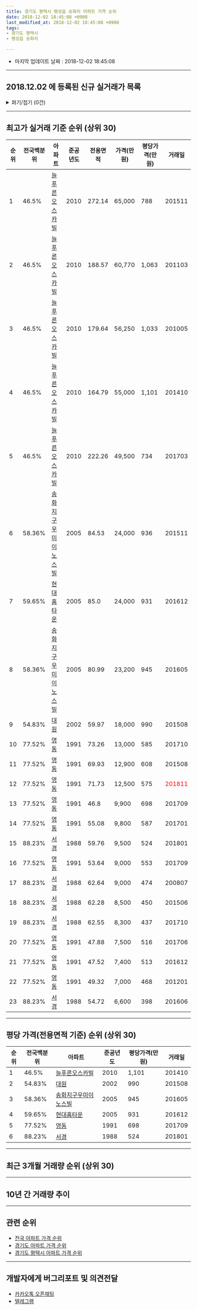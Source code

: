 ```yaml
---
title: 경기도 평택시 팽성읍 송화리 아파트 가격 순위
date: 2018-12-02 18:45:08 +0900
last_modified_at: 2018-12-02 18:45:08 +0900
tags:
- 경기도 평택시
- 팽성읍 송화리

---
```


* 마지막 업데이트 날짜 : 2018-12-02 18:45:08

---

## 2018.12.02 에 등록된 신규 실거래가 목록

<details>
<summary>펴기/접기 (0건)</summary>
<div markdown="1">

|아파트|전국백분위|준공년도|전용면적|가격(만원)|평당가격(만원)|거래일|
|---|---|---|---|---|---|---|
|없음|||||||


</div>
</details>

---

## 최고가 실거래 기준 순위 (상위 30)


|순위|전국백분위|아파트|준공년도|전용면적|가격(만원)|평당가격(만원)|거래일|
|---|---|---|---|---|---|---|---|
|1|46.5%|[늘푸른오스카빌](https://search.naver.com/search.naver?query=%EA%B2%BD%EA%B8%B0%EB%8F%84+%ED%8F%89%ED%83%9D%EC%8B%9C+%ED%8C%BD%EC%84%B1%EC%9D%8D+%EC%86%A1%ED%99%94%EB%A6%AC+%EB%8A%98%ED%91%B8%EB%A5%B8%EC%98%A4%EC%8A%A4%EC%B9%B4%EB%B9%8C)|2010|272.14|65,000|788|201511|
|2|46.5%|[늘푸른오스카빌](https://search.naver.com/search.naver?query=%EA%B2%BD%EA%B8%B0%EB%8F%84+%ED%8F%89%ED%83%9D%EC%8B%9C+%ED%8C%BD%EC%84%B1%EC%9D%8D+%EC%86%A1%ED%99%94%EB%A6%AC+%EB%8A%98%ED%91%B8%EB%A5%B8%EC%98%A4%EC%8A%A4%EC%B9%B4%EB%B9%8C)|2010|188.57|60,770|1,063|201103|
|3|46.5%|[늘푸른오스카빌](https://search.naver.com/search.naver?query=%EA%B2%BD%EA%B8%B0%EB%8F%84+%ED%8F%89%ED%83%9D%EC%8B%9C+%ED%8C%BD%EC%84%B1%EC%9D%8D+%EC%86%A1%ED%99%94%EB%A6%AC+%EB%8A%98%ED%91%B8%EB%A5%B8%EC%98%A4%EC%8A%A4%EC%B9%B4%EB%B9%8C)|2010|179.64|56,250|1,033|201005|
|4|46.5%|[늘푸른오스카빌](https://search.naver.com/search.naver?query=%EA%B2%BD%EA%B8%B0%EB%8F%84+%ED%8F%89%ED%83%9D%EC%8B%9C+%ED%8C%BD%EC%84%B1%EC%9D%8D+%EC%86%A1%ED%99%94%EB%A6%AC+%EB%8A%98%ED%91%B8%EB%A5%B8%EC%98%A4%EC%8A%A4%EC%B9%B4%EB%B9%8C)|2010|164.79|55,000|1,101|201410|
|5|46.5%|[늘푸른오스카빌](https://search.naver.com/search.naver?query=%EA%B2%BD%EA%B8%B0%EB%8F%84+%ED%8F%89%ED%83%9D%EC%8B%9C+%ED%8C%BD%EC%84%B1%EC%9D%8D+%EC%86%A1%ED%99%94%EB%A6%AC+%EB%8A%98%ED%91%B8%EB%A5%B8%EC%98%A4%EC%8A%A4%EC%B9%B4%EB%B9%8C)|2010|222.26|49,500|734|201703|
|6|58.36%|[송화지구우미이노스빌](https://search.naver.com/search.naver?query=%EA%B2%BD%EA%B8%B0%EB%8F%84+%ED%8F%89%ED%83%9D%EC%8B%9C+%ED%8C%BD%EC%84%B1%EC%9D%8D+%EC%86%A1%ED%99%94%EB%A6%AC+%EC%86%A1%ED%99%94%EC%A7%80%EA%B5%AC%EC%9A%B0%EB%AF%B8%EC%9D%B4%EB%85%B8%EC%8A%A4%EB%B9%8C)|2005|84.53|24,000|936|201511|
|7|59.65%|[현대홈타운](https://search.naver.com/search.naver?query=%EA%B2%BD%EA%B8%B0%EB%8F%84+%ED%8F%89%ED%83%9D%EC%8B%9C+%ED%8C%BD%EC%84%B1%EC%9D%8D+%EC%86%A1%ED%99%94%EB%A6%AC+%ED%98%84%EB%8C%80%ED%99%88%ED%83%80%EC%9A%B4)|2005|85.0|24,000|931|201612|
|8|58.36%|[송화지구우미이노스빌](https://search.naver.com/search.naver?query=%EA%B2%BD%EA%B8%B0%EB%8F%84+%ED%8F%89%ED%83%9D%EC%8B%9C+%ED%8C%BD%EC%84%B1%EC%9D%8D+%EC%86%A1%ED%99%94%EB%A6%AC+%EC%86%A1%ED%99%94%EC%A7%80%EA%B5%AC%EC%9A%B0%EB%AF%B8%EC%9D%B4%EB%85%B8%EC%8A%A4%EB%B9%8C)|2005|80.99|23,200|945|201605|
|9|54.83%|[대원](https://search.naver.com/search.naver?query=%EA%B2%BD%EA%B8%B0%EB%8F%84+%ED%8F%89%ED%83%9D%EC%8B%9C+%ED%8C%BD%EC%84%B1%EC%9D%8D+%EC%86%A1%ED%99%94%EB%A6%AC+%EB%8C%80%EC%9B%90)|2002|59.97|18,000|990|201508|
|10|77.52%|[영동](https://search.naver.com/search.naver?query=%EA%B2%BD%EA%B8%B0%EB%8F%84+%ED%8F%89%ED%83%9D%EC%8B%9C+%ED%8C%BD%EC%84%B1%EC%9D%8D+%EC%86%A1%ED%99%94%EB%A6%AC+%EC%98%81%EB%8F%99)|1991|73.26|13,000|585|201710|
|11|77.52%|[영동](https://search.naver.com/search.naver?query=%EA%B2%BD%EA%B8%B0%EB%8F%84+%ED%8F%89%ED%83%9D%EC%8B%9C+%ED%8C%BD%EC%84%B1%EC%9D%8D+%EC%86%A1%ED%99%94%EB%A6%AC+%EC%98%81%EB%8F%99)|1991|69.93|12,900|608|201508|
|12|77.52%|[영동](https://search.naver.com/search.naver?query=%EA%B2%BD%EA%B8%B0%EB%8F%84+%ED%8F%89%ED%83%9D%EC%8B%9C+%ED%8C%BD%EC%84%B1%EC%9D%8D+%EC%86%A1%ED%99%94%EB%A6%AC+%EC%98%81%EB%8F%99)|1991|71.73|12,500|575|<span style="color:red">201811</span>|
|13|77.52%|[영동](https://search.naver.com/search.naver?query=%EA%B2%BD%EA%B8%B0%EB%8F%84+%ED%8F%89%ED%83%9D%EC%8B%9C+%ED%8C%BD%EC%84%B1%EC%9D%8D+%EC%86%A1%ED%99%94%EB%A6%AC+%EC%98%81%EB%8F%99)|1991|46.8|9,900|698|201709|
|14|77.52%|[영동](https://search.naver.com/search.naver?query=%EA%B2%BD%EA%B8%B0%EB%8F%84+%ED%8F%89%ED%83%9D%EC%8B%9C+%ED%8C%BD%EC%84%B1%EC%9D%8D+%EC%86%A1%ED%99%94%EB%A6%AC+%EC%98%81%EB%8F%99)|1991|55.08|9,800|587|201701|
|15|88.23%|[서경](https://search.naver.com/search.naver?query=%EA%B2%BD%EA%B8%B0%EB%8F%84+%ED%8F%89%ED%83%9D%EC%8B%9C+%ED%8C%BD%EC%84%B1%EC%9D%8D+%EC%86%A1%ED%99%94%EB%A6%AC+%EC%84%9C%EA%B2%BD)|1988|59.76|9,500|524|201801|
|16|77.52%|[영동](https://search.naver.com/search.naver?query=%EA%B2%BD%EA%B8%B0%EB%8F%84+%ED%8F%89%ED%83%9D%EC%8B%9C+%ED%8C%BD%EC%84%B1%EC%9D%8D+%EC%86%A1%ED%99%94%EB%A6%AC+%EC%98%81%EB%8F%99)|1991|53.64|9,000|553|201709|
|17|88.23%|[서경](https://search.naver.com/search.naver?query=%EA%B2%BD%EA%B8%B0%EB%8F%84+%ED%8F%89%ED%83%9D%EC%8B%9C+%ED%8C%BD%EC%84%B1%EC%9D%8D+%EC%86%A1%ED%99%94%EB%A6%AC+%EC%84%9C%EA%B2%BD)|1988|62.64|9,000|474|200807|
|18|88.23%|[서경](https://search.naver.com/search.naver?query=%EA%B2%BD%EA%B8%B0%EB%8F%84+%ED%8F%89%ED%83%9D%EC%8B%9C+%ED%8C%BD%EC%84%B1%EC%9D%8D+%EC%86%A1%ED%99%94%EB%A6%AC+%EC%84%9C%EA%B2%BD)|1988|62.28|8,500|450|201506|
|19|88.23%|[서경](https://search.naver.com/search.naver?query=%EA%B2%BD%EA%B8%B0%EB%8F%84+%ED%8F%89%ED%83%9D%EC%8B%9C+%ED%8C%BD%EC%84%B1%EC%9D%8D+%EC%86%A1%ED%99%94%EB%A6%AC+%EC%84%9C%EA%B2%BD)|1988|62.55|8,300|437|201710|
|20|77.52%|[영동](https://search.naver.com/search.naver?query=%EA%B2%BD%EA%B8%B0%EB%8F%84+%ED%8F%89%ED%83%9D%EC%8B%9C+%ED%8C%BD%EC%84%B1%EC%9D%8D+%EC%86%A1%ED%99%94%EB%A6%AC+%EC%98%81%EB%8F%99)|1991|47.88|7,500|516|201706|
|21|77.52%|[영동](https://search.naver.com/search.naver?query=%EA%B2%BD%EA%B8%B0%EB%8F%84+%ED%8F%89%ED%83%9D%EC%8B%9C+%ED%8C%BD%EC%84%B1%EC%9D%8D+%EC%86%A1%ED%99%94%EB%A6%AC+%EC%98%81%EB%8F%99)|1991|47.52|7,400|513|201612|
|22|77.52%|[영동](https://search.naver.com/search.naver?query=%EA%B2%BD%EA%B8%B0%EB%8F%84+%ED%8F%89%ED%83%9D%EC%8B%9C+%ED%8C%BD%EC%84%B1%EC%9D%8D+%EC%86%A1%ED%99%94%EB%A6%AC+%EC%98%81%EB%8F%99)|1991|49.32|7,000|468|201201|
|23|88.23%|[서경](https://search.naver.com/search.naver?query=%EA%B2%BD%EA%B8%B0%EB%8F%84+%ED%8F%89%ED%83%9D%EC%8B%9C+%ED%8C%BD%EC%84%B1%EC%9D%8D+%EC%86%A1%ED%99%94%EB%A6%AC+%EC%84%9C%EA%B2%BD)|1988|54.72|6,600|398|201606|


---

## 평당 가격(전용면적 기준) 순위 (상위 30)


|순위|전국백분위|아파트|준공년도|평당가격(만원)|거래일|
|---|---|---|---|---|---|
|1|46.5%|[늘푸른오스카빌](https://search.naver.com/search.naver?query=%EA%B2%BD%EA%B8%B0%EB%8F%84+%ED%8F%89%ED%83%9D%EC%8B%9C+%ED%8C%BD%EC%84%B1%EC%9D%8D+%EC%86%A1%ED%99%94%EB%A6%AC+%EB%8A%98%ED%91%B8%EB%A5%B8%EC%98%A4%EC%8A%A4%EC%B9%B4%EB%B9%8C)|2010|1,101|201410|
|2|54.83%|[대원](https://search.naver.com/search.naver?query=%EA%B2%BD%EA%B8%B0%EB%8F%84+%ED%8F%89%ED%83%9D%EC%8B%9C+%ED%8C%BD%EC%84%B1%EC%9D%8D+%EC%86%A1%ED%99%94%EB%A6%AC+%EB%8C%80%EC%9B%90)|2002|990|201508|
|3|58.36%|[송화지구우미이노스빌](https://search.naver.com/search.naver?query=%EA%B2%BD%EA%B8%B0%EB%8F%84+%ED%8F%89%ED%83%9D%EC%8B%9C+%ED%8C%BD%EC%84%B1%EC%9D%8D+%EC%86%A1%ED%99%94%EB%A6%AC+%EC%86%A1%ED%99%94%EC%A7%80%EA%B5%AC%EC%9A%B0%EB%AF%B8%EC%9D%B4%EB%85%B8%EC%8A%A4%EB%B9%8C)|2005|945|201605|
|4|59.65%|[현대홈타운](https://search.naver.com/search.naver?query=%EA%B2%BD%EA%B8%B0%EB%8F%84+%ED%8F%89%ED%83%9D%EC%8B%9C+%ED%8C%BD%EC%84%B1%EC%9D%8D+%EC%86%A1%ED%99%94%EB%A6%AC+%ED%98%84%EB%8C%80%ED%99%88%ED%83%80%EC%9A%B4)|2005|931|201612|
|5|77.52%|[영동](https://search.naver.com/search.naver?query=%EA%B2%BD%EA%B8%B0%EB%8F%84+%ED%8F%89%ED%83%9D%EC%8B%9C+%ED%8C%BD%EC%84%B1%EC%9D%8D+%EC%86%A1%ED%99%94%EB%A6%AC+%EC%98%81%EB%8F%99)|1991|698|201709|
|6|88.23%|[서경](https://search.naver.com/search.naver?query=%EA%B2%BD%EA%B8%B0%EB%8F%84+%ED%8F%89%ED%83%9D%EC%8B%9C+%ED%8C%BD%EC%84%B1%EC%9D%8D+%EC%86%A1%ED%99%94%EB%A6%AC+%EC%84%9C%EA%B2%BD)|1988|524|201801|


---

## 최근 3개월 거래량 순위 (상위 30)


<div style="width:100%;">
    <canvas id="deal_count_ranking" height="250"></canvas>
</div>


<script>
new Chart(document.getElementById("deal_count_ranking"), {
    type: 'horizontalBar',
    data: {
        labels: ['송화지구우미이노스빌', '현대홈타운', '대원', '영동', '서경'],
        datasets: [{
            label: '실거래 수',
            data: [5, 5, 5, 1, 1],
            borderColor: "rgba(255, 0, 128, 1)",
            backgroundColor: "rgba(255, 0, 128, 0.5)",
            fill: false,
        }]
    },
    options: {
        responsive: true,
        title: {
            display: true,
            text: '최근 3개월 거래량 순위'
        },
        tooltips: {
            mode: 'index',
            intersect: false,
            callbacks: {
                title: function(tooltipItems, data) {
                    return "실거래 수:";
                },
                label: function(tooltipItem, data) {
                    return data.labels[tooltipItem.index] + ": " + tooltipItem.xLabel;
                }
            }
        },
        hover: {
            mode: 'nearest',
            intersect: true
        },
        scales: {
            xAxes: [{
                display: true,
                scaleLabel: {
                    display: true,
                    labelString: '실거래 수'
                },
                ticks: {
                    suggestedMin: 0,
                }
            }],
            yAxes: [{
                display: true,
                ticks: {
                    autoSkip: false,
                    callback: function(value, index, values) {
                        if (value.length > 15)
                            return value.substr(0, 13) + "...";
                        else
                            return value;
                    }
                },
                scaleLabel: {
                    display: false,
                }
            }]
        }
    }
});

</script>


---

## 10년 간 거래량 추이


<div style="width:100%;">
    <canvas id="deal_progress" height="250"></canvas>
</div>

<script>
new Chart(document.getElementById("deal_progress"), {
    type: 'line',
    data: {
        labels: ['200812','200901','200902','200903','200904','200905','200906','200907','200908','200909','200910','200911','200912','201001','201002','201003','201004','201005','201006','201007','201008','201009','201010','201011','201012','201101','201102','201103','201104','201105','201106','201107','201108','201109','201110','201111','201112','201201','201202','201203','201204','201205','201206','201207','201208','201209','201210','201211','201212','201301','201302','201303','201304','201305','201306','201307','201308','201309','201310','201311','201312','201401','201402','201403','201404','201405','201406','201407','201408','201409','201410','201411','201412','201501','201502','201503','201504','201505','201506','201507','201508','201509','201510','201511','201512','201601','201602','201603','201604','201605','201606','201607','201608','201609','201610','201611','201612','201701','201702','201703','201704','201705','201706','201707','201708','201709','201710','201711','201712','201801','201802','201803','201804','201805','201806','201807','201808','201809','201810','201811','201812'],
        datasets: [{
            label: '실거래 수',
            pointRadius: 1,
            data: [1, 3, 5, 9, 9, 6, 6, 3, 6, 13, 14, 9, 8, 27, 20, 23, 19, 22, 14, 8, 12, 10, 21, 13, 13, 14, 25, 36, 21, 28, 20, 11, 18, 28, 12, 21, 12, 5, 31, 12, 13, 16, 9, 6, 6, 14, 16, 16, 10, 15, 12, 13, 23, 16, 18, 12, 11, 8, 17, 10, 11, 15, 14, 16, 11, 11, 14, 13, 9, 19, 20, 8, 12, 17, 8, 15, 12, 23, 14, 15, 12, 15, 15, 11, 12, 6, 7, 4, 7, 7, 8, 12, 12, 9, 18, 6, 7, 6, 9, 12, 10, 8, 10, 10, 10, 13, 11, 14, 4, 9, 11, 10, 7, 11, 2, 5, 7, 12, 10, 7, 0],
            borderColor: "rgba(255, 201, 14, 1)",
            backgroundColor: "rgba(255, 201, 14, 0.5)",
            fill: true,
        }]
    },
    options: {
        responsive: true,
        title: {
            display: true,
            text: '10년간 거래량 추이'
        },
        tooltips: {
            mode: 'index',
            intersect: false,
        },
        hover: {
            mode: 'nearest',
            intersect: true
        },
        scales: {
            xAxes: [{
                display: true,
                scaleLabel: {
                    display: true,
                    labelString: '년/월'
                }
            }],
            yAxes: [{
                display: true,
                ticks: {
                    suggestedMin: 0,
                },
                scaleLabel: {
                    display: true,
                    labelString: '실거래 수'
                }
            }]
        }
    }
});

</script>


---

## 관련 순위

- [전국 아파트 가격 순위](https://inasie.github.io/apt-ranking/전국)
- [경기도 아파트 가격 순위](https://inasie.github.io/apt-ranking/경기도)
- [경기도 평택시 아파트 가격 순위](https://inasie.github.io/apt-ranking/경기도-평택시)


---

## 개발자에게 버그리포트 및 의견전달

- [카카오톡 오픈채팅](https://open.kakao.com/o/gLJUAP4)
- [텔레그램](https://t.me/inasie)

